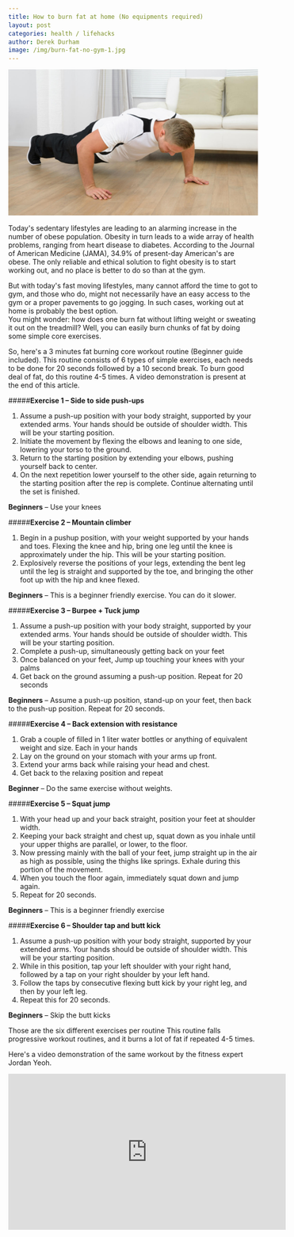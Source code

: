 ```yaml
---
title: How to burn fat at home (No equipments required) 
layout: post
categories: health / lifehacks
author: Derek Durham
image: /img/burn-fat-no-gym-1.jpg
---
```


![Existential - Burn fat without gym](/img/burn-fat-no-gym.jpg)
   
Today's sedentary lifestyles are leading to an alarming increase in the number of obese population. Obesity in turn leads to a wide array of health problems, ranging from heart disease to diabetes. According to the Journal of American Medicine (JAMA), 34.9% of present-day American's are obese. The only reliable and ethical solution to fight obesity is to start working out, and no place is better to do so than at the gym.   

But with today's fast moving lifestyles, many cannot afford the time to got to gym, and those who do, might not necessarily have an easy access to the gym or a proper pavements to go jogging. In such cases, working out at home is probably the best option.  
You might wonder: how does one burn fat without lifting weight or sweating it out on the treadmill? Well, you can easily burn chunks of fat by doing some simple core exercises.

So, here's a 3 minutes fat burning core workout routine (Beginner guide included). This routine consists of 6 types of simple exercises, each needs to be done for 20 seconds followed by a 10 second break. To burn good deal of fat, do this routine 4-5 times. A video demonstration is present at the end of this article. 

#####**Exercise 1 – Side to side push-ups**
1. Assume a push-up position with your body straight, supported by your extended arms. Your hands should be outside of shoulder width. This will be your starting position. 
2. Initiate the movement by flexing the elbows and leaning to one side, lowering your torso to the ground. 
3. Return to the starting position by extending your elbows, pushing yourself back to center. 
4. On the next repetition lower yourself to the other side, again returning to the starting position after the rep is complete. Continue alternating until the set is finished. 

**Beginners** – Use your knees  

#####**Exercise 2 – Mountain climber**
1. Begin in a pushup position, with your weight supported by your hands and toes. Flexing the knee and hip, bring one leg until the knee is approximately under the hip. This will be your starting position. 
2. Explosively reverse the positions of your legs, extending the bent leg until the leg is straight and supported by the toe, and bringing the other foot up with the hip and knee flexed.  

**Beginners** – This is a beginner friendly exercise. You can do it slower. 

#####**Exercise 3 – Burpee + Tuck jump** 
1. Assume a push-up position with your body straight, supported by your extended arms. Your hands should be outside of shoulder width. This will be your starting position. 
2. Complete a push-up, simultaneously getting back on your feet  
3. Once balanced on your feet, Jump up touching your knees with your palms 
4. Get back on the ground assuming a push-up position. Repeat for 20 seconds 

**Beginners** – Assume a push-up position, stand-up on your feet, then back to the push-up position. Repeat for 20 seconds. 

#####**Exercise 4 – Back extension with resistance**
1. Grab a couple of filled in 1 liter water bottles or anything of equivalent weight and size. Each in your hands 
2. Lay on the ground on your stomach with your arms up front. 
3. Extend your arms back while raising your head and chest. 
4. Get back to the relaxing position and repeat 

**Beginner** – Do the same exercise without weights. 

#####**Exercise 5 – Squat jump**
1. With your head up and your back straight, position your feet at shoulder width. 
2. Keeping your back straight and chest up, squat down as you inhale until your upper thighs are parallel, or lower, to the floor. 
3. Now pressing mainly with the ball of your feet, jump straight up in the air as high as possible, using the thighs like springs. Exhale during this portion of the movement. 
4. When you touch the floor again, immediately squat down and jump again. 
5. Repeat for 20 seconds. 

**Beginners** – This is a beginner friendly exercise 

#####**Exercise 6 – Shoulder tap and butt kick**
1. Assume a push-up position with your body straight, supported by your extended arms. Your hands should be outside of shoulder width. This will be your starting position. 
2. While in this position, tap your left shoulder with your right hand, followed by a tap on your right shoulder by your left hand. 
3. Follow the taps by consecutive flexing butt kick by your right leg, and then by your left leg. 
4. Repeat this for 20 seconds. 

**Beginners** – Skip the butt kicks 

Those are the six different exercises per routine
This routine falls progressive workout routines, and it burns a lot of fat if repeated 4-5 times.

Here's a video demonstration of the same workout by the fitness expert Jordan Yeoh. 

<iframe width="560" height="315" src="https://www.youtube.com/embed/lyxCEbNAVpQ" frameborder="0" allowfullscreen></iframe> 
 
 
        